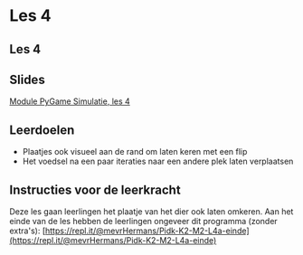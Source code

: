 # Les 4

## Les 4

## Slides

[Module PyGame Simulatie, les 4](https://slides.com/felienne/pidk-k2-m2-l4)

## Leerdoelen

* Plaatjes ook visueel aan de rand om laten keren met een flip
* Het voedsel na een paar iteraties naar een andere plek laten verplaatsen

## Instructies voor de leerkracht

Deze les gaan leerlingen het plaatje van het dier ook laten omkeren. Aan het einde van de les hebben de leerlingen ongeveer dit programma \(zonder extra's\): [https://repl.it/@mevrHermans/Pidk-K2-M2-L4a-einde](https://repl.it/@mevrHermans/Pidk-K2-M2-L4a-einde)

